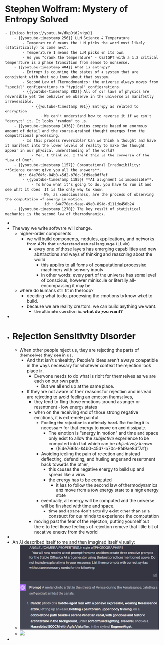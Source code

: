 # Stephen Wolfram: Mystery of Entropy Solved
	- {{video https://youtu.be/dkpDjd2nHgo}}
		- {{youtube-timestamp 256}} LLM Science & Temperature
			- Temperature 0 means the LLM picks the word most likely (statistically) to come next.
			- Temperature 1 means the LLM picks on its own.
			- As you "crank the temperature" - ChatGPT with a 1.2 critical temperature is a phase transition from sense to nonsense.
		- {{youtube-timestamp 404}} What is entropy?
			- Entropy is counting the states of a system that are consistent with what you know about that system.
			- Second Law of Thermodynamics: the universe always moves from "special" configurations to "typical" configurations.
			- {{youtube-timestamp 882}} All of our laws of physics are reversible yet the behavior we observe in the universe is manifestly irreversible.
				- {{youtube-timestamp 991}} Entropy as related to encryption
					- We can't understand how to reverse it if we can't "decrypt" it. It looks "random" to us.
		- {{youtube-timestamp 1036}} Brains compute based on enormous amount of detail and the course-grained thought emerges from the computational processing.
			- Is this process reversible? Can we think a thought and have it manifest into the lower levels of reality to make the thought appear in our physical understanding of the world?
				- Yes, I think so. I think this is the converse of the *Law of One*.
		- {{youtube-timestamp 1157}} Computational Irreducibility: **Science cannot give you all the answers**.
		  id:: 64e766fc-84b0-45d2-b70c-8fd9ae8df7af
			- {{youtube-timestamp 1185}} **AI alignment is impossible**.
				- To know what it's going to do, you have to run it and see what it does. It is the only way to know.
					- We, as consciousness, are the process of observing the computation of energy in motion.
					  id:: 64e770ec-9aae-49e0-898d-d111de450b24
		- {{youtube-timestamp 1270}} The key result of statistical mechanics is the second law of thermodynamics.
-
- The way we write software will change.
	- higher-order components.
		- we will build components, modules, applications, and networks from APIs that understand natural language (LLMs)
			- every one of those layers has emerging capabilities and new abstractions and ways of thinking and reasoning about the world
				- this applies to all forms of computational processing machinery with sensory inputs
				- in other words: every part of the universe has some level of conscious, however miniscule or literally all-encompassing it may be
	- where do humans still fit in the loop?
		- deciding what to do. processing the emotions to know *what* to build.
		- because we are reality creators. we can build anything we want.
			- the ultimate question is: **what do you want?**
-
- # Rejection Sensitivity Disorder
	- When other people reject us, they are rejecting the parts of themselves they see in us.
		- And that isn't unhealthy. People's ideas aren't always compatible in the ways necessary for whatever context the rejection took place in.
			- Everyone needs to do what is right for themselves as we are each on our own path.
				- But we all end up at the same place.
		- If they are not aware of their reasons for rejection and instead are rejecting to avoid feeling an emotion themselves,
			- they tend to fling those emotions around as anger or resentment - low energy states
			- when on the receiving end of those strong negative emotions, it is extremely painful
				- Feeling the rejection is definitely hard. But feeling it is necessary for that energy to move on and dissipate.
					- The emotion is "energy in motion" and time and space only exist to allow the *subjective* experience to be computed into that which can be *objectively known*.
						- ((64e766fc-84b0-45d2-b70c-8fd9ae8df7af))
				- Avoiding feeling the pain of rejection and instead deflecting, defending, and hurling anger and resentment back towards the other,
					- this causes the negative energy to build up and spread like a virus
					- the energy has to be computed
						- it has to follow the second law of thermodynamics and move from a low energy state to a high energy state
				- eventually, all energy will be computed and the universe will be finished with time and space.
					- time and space don't actually exist other than as a construct for our minds to experience the computation
			- moving past the fear of the rejection, putting yourself out there to feel those feelings of rejection remove that little bit of negative energy from the world
-
- An AI described itself to me and then imagined itself visually:
	- ![image.png](../assets/image_1692893903971_0.png)
	- ![](http://localhost:8188/view?filename=artist_upscale_00002_.png&subfolder=2023-08-24&type=output)
-